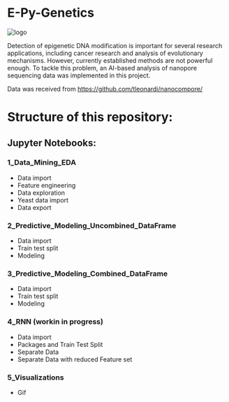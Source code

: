 # E-Py-Genetics

![logo](gif/sequencing_plot.gif)

Detection of epigenetic DNA modification is important for several research applications, including cancer research and analysis of evolutionary mechanisms. However, currently established methods are not powerful enough. To tackle this problem, an AI-based analysis of nanopore sequencing data was implemented in this project.

Data was received from https://github.com/tleonardi/nanocompore/

# Structure of this repository:

## Jupyter Notebooks:

### 1_Data_Mining_EDA

* Data import
* Feature engineering
* Data exploration
* Yeast data import
* Data export

### 2_Predictive_Modeling_Uncombined_DataFrame

* Data import
* Train test split
* Modeling

### 3_Predictive_Modeling_Combined_DataFrame

* Data import
* Train test split
* Modeling

### 4_RNN (workin in progress)

* Data import
* Packages and Train Test Split
* Separate Data
* Separate Data with reduced Feature set

### 5_Visualizations

* Gif
